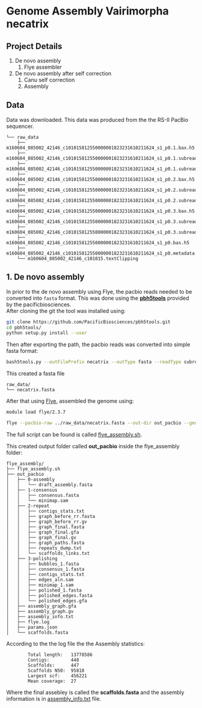 # Genome Assembly Vairimorpha necatrix

## Project Details  

1. De novo assembly   
	1. Flye assembler
2. De novo assembly after self correction  
	1. Canu self correction
	2. Assembly  


## Data  

Data was downloaded. This data was produced from the the RS-II PacBio sequencer.  

```
└── raw_data
    ├── m160604_085002_42146_c101015812550000001823231610211624_s1_p0.1.bax.h5
    ├── m160604_085002_42146_c101015812550000001823231610211624_s1_p0.1.subreads.fasta
    ├── m160604_085002_42146_c101015812550000001823231610211624_s1_p0.1.subreads.fastq
    ├── m160604_085002_42146_c101015812550000001823231610211624_s1_p0.2.bax.h5
    ├── m160604_085002_42146_c101015812550000001823231610211624_s1_p0.2.subreads.fasta
    ├── m160604_085002_42146_c101015812550000001823231610211624_s1_p0.2.subreads.fastq
    ├── m160604_085002_42146_c101015812550000001823231610211624_s1_p0.3.bax.h5
    ├── m160604_085002_42146_c101015812550000001823231610211624_s1_p0.3.subreads.fasta
    ├── m160604_085002_42146_c101015812550000001823231610211624_s1_p0.3.subreads.fastq
    ├── m160604_085002_42146_c101015812550000001823231610211624_s1_p0.bas.h5
    ├── m160604_085002_42146_c101015812550000001823231610211624_s1_p0.metadata.xml
    └── m160604_085002_42146_c101015.textClipping  
```  

## 1. De novo assembly  
In prior to the de novo assembly using Flye, the pacbio reads needed to be converted into `fasta` format. This was done using the [**pbh5tools**](https://github.com/PacificBiosciences/pbh5tools/blob/master/doc/index.rst) provided by the pacificbiosciences.  
After cloning the git the tool was installed using:  
```bash
git clone https://github.com/PacificBiosciences/pbh5tools.git  
cd pbh5tools/ 
python setup.py install --user 
```  

Then after exporting the path, the pacbio reads was converted into simple fasta format:  
```bash 
bash5tools.py --outFilePrefix necatrix --outType fasta --readType subreads m160604_085002_42146_c101015812550000001823231610211624_s1_p0.bas.h5  
```   

This created a fasta file 
```
raw_data/
└── necatrix.fasta
```  


After that using [Flye](https://github.com/fenderglass/Flye), assembled the genome using: 
```bash
module load flye/2.3.7

flye --pacbio-raw ../raw_data/necatrix.fasta --out-dir out_pacbio --genome-size 5m --threads 32 
```  

The full script can be found is called [flye_assembly.sh](/flye_assembly/flye_assembly.sh).  


This created output folder called **out_pacbio** inside the flye_assembly folder:  
```
flye_assembly/
├── flye_assembly.sh
├── out_pacbio
│   ├── 0-assembly
│   │   └── draft_assembly.fasta
│   ├── 1-consensus
│   │   ├── consensus.fasta
│   │   └── minimap.sam
│   ├── 2-repeat
│   │   ├── contigs_stats.txt
│   │   ├── graph_before_rr.fasta
│   │   ├── graph_before_rr.gv
│   │   ├── graph_final.fasta
│   │   ├── graph_final.gfa
│   │   ├── graph_final.gv
│   │   ├── graph_paths.fasta
│   │   ├── repeats_dump.txt
│   │   └── scaffolds_links.txt
│   ├── 3-polishing
│   │   ├── bubbles_1.fasta
│   │   ├── consensus_1.fasta
│   │   ├── contigs_stats.txt
│   │   ├── edges_aln.sam
│   │   ├── minimap_1.sam
│   │   ├── polished_1.fasta
│   │   ├── polished_edges.fasta
│   │   └── polished_edges.gfa
│   ├── assembly_graph.gfa
│   ├── assembly_graph.gv
│   ├── assembly_info.txt
│   ├── flye.log
│   ├── params.json
│   └── scaffolds.fasta
```  

According to the the log file the the Assembly statistics:  
```
        Total length:   13778586
        Contigs:        448
        Scaffolds:      447
        Scaffolds N50:  95818
        Largest scf:    456221
        Mean coverage:  27  
```  

Where the final assebley is called the **scaffolds.fasta** and the assembly information is in [assembly_info.txt](/flye_assembly/out_pacbio/assembly_info.txt) file.  

  
